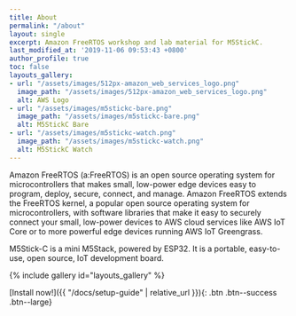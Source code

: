 ```yaml
---
title: About
permalink: "/about"
layout: single
excerpt: Amazon FreeRTOS workshop and lab material for M5StickC.
last_modified_at: '2019-11-06 09:53:43 +0800'
author_profile: true
toc: false
layouts_gallery:
- url: "/assets/images/512px-amazon_web_services_logo.png"
  image_path: "/assets/images/512px-amazon_web_services_logo.png"
  alt: AWS Logo
- url: "/assets/images/m5stickc-bare.png"
  image_path: "/assets/images/m5stickc-bare.png"
  alt: M5StickC Bare
- url: "/assets/images/m5stickc-watch.png"
  image_path: "/assets/images/m5stickc-watch.png"
  alt: M5StickC Watch
---
```


Amazon FreeRTOS (a:FreeRTOS) is an open source operating system for microcontrollers that makes small, low-power edge devices easy to program, deploy, secure, connect, and manage. Amazon FreeRTOS extends the FreeRTOS kernel, a popular open source operating system for microcontrollers, with software libraries that make it easy to securely connect your small, low-power devices to AWS cloud services like AWS IoT Core or to more powerful edge devices running AWS IoT Greengrass.

M5Stick-C is a mini M5Stack, powered by ESP32. It is a portable, easy-to-use, open source, IoT development board.

{% include gallery id="layouts_gallery" %}

[Install now!]({{ "/docs/setup-guide" | relative_url }}){: .btn .btn--success .btn--large}